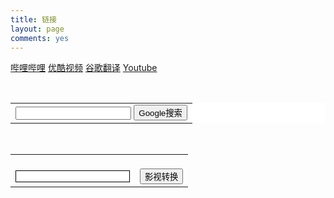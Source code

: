 ```yaml
---
title: 链接
layout: page
comments: yes
---
```

<a href="http://www.bilibili.com/" target="_blank" >哔哩哔哩</a>
<a href="http://www.youku.com/" target="_blank" >优酷视频</a>
<a href="https://translate.google.cn/" target="_blank" >谷歌翻译</a>
<a href="https://www.youtube.com/" target="_blank" >Youtube</a>

<br/>

<center>
	<FORM method="GET" action="http://www.google.com/search" target="_blank">
		<TABLE bgcolor="#FFFFFF" style="border:none;">
			<tr>
				<td>
					<INPUT TYPE="text" name="q" value="">
					<INPUT TYPE="hidden" name="hl"  value="zh-CN">
					<INPUT type="submit" name="btnG"  value="Google搜索">
				</td>
			</tr>
		</TABLE>
	</FORM>
</center>

<br/>

<center>
<form id="bdfm" target="_blank" name="bdfm" method="get" action="https://api.47ks.com/webcloud/">
    <table>
       <tr> 
            <td><br/><input type="text" id="search1" name="v" style="border:1px,solid" /></td>
            <td><br/><input type="submit" value="影视转换" /></td>
         </tr>
    </table>
</form>
</center>
<br/>


